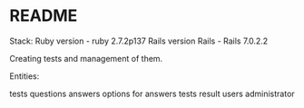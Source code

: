 # README

Stack:
Ruby version  - ruby 2.7.2p137 
Rails version Rails - Rails 7.0.2.2

Creating tests and management of them.

Entities:

tests
questions
answers
options for answers
tests result
users
administrator